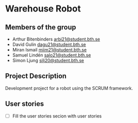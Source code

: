 # Warehouse Robot

## Members of the group

* Arthur Bitenbinders arbi21@student.bth.se
* David Gulin dagu21@student.bth.se
* Miran Ismail miim21@student.bth.se
* Samuel Lindén salo21@student.bth.se
* Simon Ljung silj20@student.bth.se

## Project Description

Development project for a robot using the SCRUM framework.

## User stories

- [ ] Fill the user stories secion with user stories
